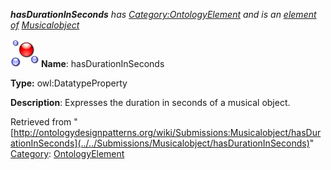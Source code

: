 ___hasDurationInSeconds__ has [Category:OntologyElement](../../Category/OntologyElement "Category:OntologyElement") and is an [element of](../../Property/ElementOf "Property:ElementOf") [Musicalobject](../../Submissions/Musicalobject "Submissions:Musicalobject")_


  




[![DatatypeProperty](../../images/thumb/a/a5/DatatypeProperty.gif/45px-DatatypeProperty.gif)](../../Image/DatatypeProperty.gif "DatatypeProperty")
__Name__: hasDurationInSeconds 


__Type:__ owl:DatatypeProperty 


__Description__: Expresses the duration in seconds of a musical object. 





Retrieved from "[http://ontologydesignpatterns.org/wiki/Submissions:Musicalobject/hasDurationInSeconds](../../Submissions/Musicalobject/hasDurationInSeconds)"
 [Category](http://ontologydesignpatterns.org/wiki/Special:Categories "Special:Categories"): [OntologyElement](../../Category/OntologyElement "Category:OntologyElement")